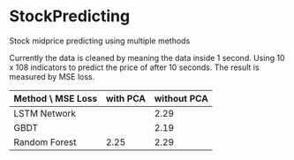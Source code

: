 # StockPredicting
Stock midprice predicting using multiple methods

Currently the data is cleaned by meaning the data inside 1 second. Using 10 x 108 indicators to predict the price of after 10 seconds. The result is measured by MSE loss.

| Method \ MSE Loss | with PCA | without PCA |
| ----------------- | -------- | ----------- |
| LSTM Network      |          | 2.29        |
| GBDT              |          | 2.19        |
| Random Forest     | 2.25     | 2.29        |



